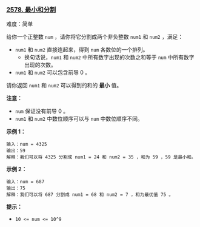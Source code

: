 ### [2578\. 最小和分割](https://leetcode.cn/problems/split-with-minimum-sum/)

难度：简单

给你一个正整数 `num` ，请你将它分割成两个非负整数 `num1` 和 `num2` ，满足：

-   `num1` 和 `num2` 直接连起来，得到 `num` 各数位的一个排列。
    -   换句话说，`num1` 和 `num2` 中所有数字出现的次数之和等于 `num` 中所有数字出现的次数。
-   `num1` 和 `num2` 可以包含前导 0 。

请你返回 `num1` 和 `num2` 可以得到的和的 **最小** 值。

**注意：**

-   `num` 保证没有前导 0 。
-   `num1` 和 `num2` 中数位顺序可以与 `num` 中数位顺序不同。

**示例 1：**

```
输入：num = 4325
输出：59
解释：我们可以将 4325 分割成 num1 = 24 和 num2 = 35 ，和为 59 ，59 是最小和。
```

**示例 2：**

```
输入：num = 687
输出：75
解释：我们可以将 687 分割成 num1 = 68 和 num2 = 7 ，和为最优值 75 。
```

**提示：**

-   `10 <= num <= 10^9`
